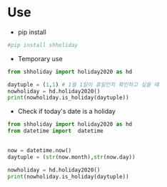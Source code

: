 # Use

- pip install

```bash
#pip install shholiday
```


- Temporary use

```python
from shholiday import holiday2020 as hd

daytuple = (1,1) # 1월 1일이 휴일인지 확인하고 싶을 때
nowholiday = hd.holiday2020()
print(nowholiday.is_holiday(daytuple))
```

- Check if today's date is a holiday

```python
from shholiday import holiday2020 as hd
from datetime import  datetime

    
now = datetime.now()
daytuple = (str(now.month),str(now.day))

nowholiday = hd.holiday2020()
print(nowholiday.is_holiday(daytuple))
```